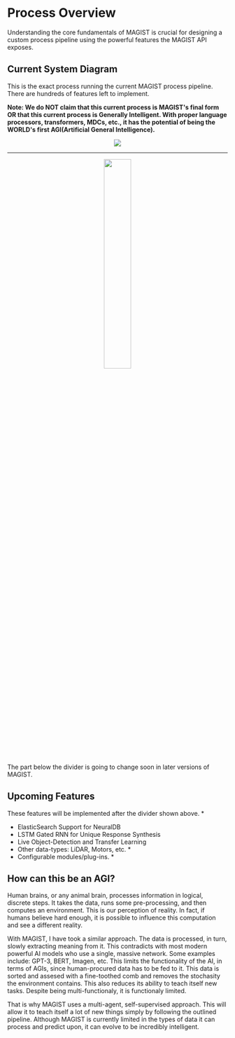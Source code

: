 # Process Overview

Understanding the core fundamentals of MAGIST is crucial for designing a custom process pipeline using the powerful features the MAGIST API exposes.

## Current System Diagram

This is the exact process running the current MAGIST process pipeline. There are hundreds of features left to implement.

**Note: We do NOT claim that this current process is MAGIST's final form OR that this current process is Generally Intelligent. With proper language processors, transformers, MDCs, etc., it has the potential of being the WORLD's first AGI(Artificial General Intelligence).**

<p align="center">
  <img src="https://user-images.githubusercontent.com/85193239/176303103-a9e657eb-3d76-46f0-ae48-a56b9de81300.png">
</p>

***

<p align="center">
  <img src="https://user-images.githubusercontent.com/85193239/176303116-2673322c-caaa-4211-b728-1526c261599d.png" width="35%" length="35%">
</p>

The part below the divider is going to change soon in later versions of MAGIST.

## Upcoming Features

These features will be implemented after the divider shown above. *

* ElasticSearch Support for NeuralDB
* LSTM Gated RNN for Unique Response Synthesis
* Live Object-Detection and Transfer Learning
* Other data-types: LiDAR, Motors, etc. *
* Configurable modules/plug-ins. *

## How can this be an AGI?

Human brains, or any animal brain, processes information in logical, discrete steps. It takes the data, runs some pre-processing, and then computes an environment. This is our perception of reality. In fact, if humans believe hard enough, it is possible to influence this computation and see a different reality.

With MAGIST, I have took a similar approach. The data is processed, in turn, slowly extracting meaning from it. This contradicts with most modern powerful AI models who use a single, massive network. Some examples include: GPT-3, BERT, Imagen, etc. This limits the functionality of the AI, in terms of AGIs, since human-procured data has to be fed to it. This data is sorted and assesed with a fine-toothed comb and removes the stochasity the environment contains. This also reduces its ability to teach itself new tasks. Despite being multi-functionaly, it is functionaly limited.

That is why MAGIST uses a multi-agent, self-supervised approach. This will allow it to teach itself a lot of new things simply by following the outlined pipeline. Although MAGIST is currently limited in the types of data it can process and predict upon, it can evolve to be incredibly intelligent. 
